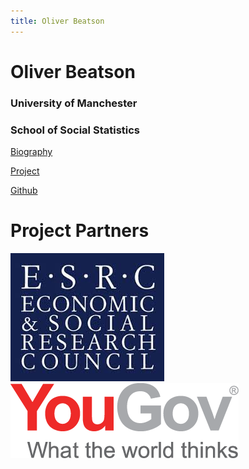 ```yaml
---
title: Oliver Beatson
---
```


# Oliver Beatson

### University of Manchester

### School of Social Statistics

[Biography](https://gyob1908.github.io/Bio)

[Project](https://gyob1908.github.io/project)

[Github](https://github.com/gyob1908)

# Project Partners

![ESRC Logo](https://raw.githubusercontent.com/gyob1908/gyob1908.github.io/master/ESRC%20Logo.jpg) ![YouGov Logo](https://raw.githubusercontent.com/gyob1908/gyob1908.github.io/master/YouGov-Logo.png)

